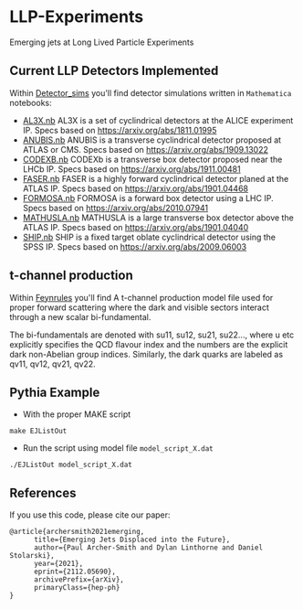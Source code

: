 # LLP-Experiments
Emerging jets at Long Lived Particle Experiments

## Current LLP Detectors Implemented

Within [Detector_sims](Detector_sims/) you'll find detector simulations written in `Mathematica` notebooks:
- [AL3X.nb](AL3X.nb) AL3X is a set of cyclindrical detectors at the ALICE experiment IP. Specs based on https://arxiv.org/abs/1811.01995
- [ANUBIS.nb](ANUBIS.nb) ANUBIS is a transverse cyclindrical detector proposed at ATLAS or CMS. Specs based on https://arxiv.org/abs/1909.13022
- [CODEXB.nb](CODEXB.nb) CODEXb is a transverse box detector proposed near the LHCb IP. Specs based on https://arxiv.org/abs/1911.00481
- [FASER.nb](FASER.nb) FASER is a highly forward cyclindrical detector planed at the ATLAS IP. Specs based on https://arxiv.org/abs/1901.04468
- [FORMOSA.nb](FORMOSA.nb) FORMOSA is a forward box detector using a LHC IP. Specs based on https://arxiv.org/abs/2010.07941
- [MATHUSLA.nb](MATHUSLA.nb) MATHUSLA is a large transverse box detector above the ATLAS IP. Specs based on https://arxiv.org/abs/1901.04040
- [SHIP.nb](SHIP.nb) SHIP is a fixed target oblate cyclindrical detector using the SPSS IP. Specs based on https://arxiv.org/abs/2009.06003

## t-channel production
Within [Feynrules](Feynrules/) you'll find A t-channel production model file used for proper forward scattering where the dark and visible sectors interact through a new scalar bi-fundamental.

The bi-fundamentals are denoted with su11, su12, su21, su22..., where u etc explicitly specifies the QCD flavour index and the numbers are the explicit dark non-Abelian group indices. Similarly, the dark quarks are labeled as qv11, qv12, qv21, qv22.



## Pythia Example

- With the proper MAKE script
```
make EJListOut
```
- Run the script using model file `model_script_X.dat`
```
./EJListOut model_script_X.dat 
```
## References

If you use this code, please cite our paper:

```
@article{archersmith2021emerging,
      title={Emerging Jets Displaced into the Future}, 
      author={Paul Archer-Smith and Dylan Linthorne and Daniel Stolarski},
      year={2021},
      eprint={2112.05690},
      archivePrefix={arXiv},
      primaryClass={hep-ph}
}
```
